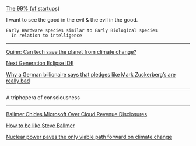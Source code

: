 <a href="http://justinkan.com/the-99-percent" target="_blank">The 99% (of startups)</a>

I want to see the good in the evil & the evil in the good.

~~~
Early Hardware species similar to Early Biological species
  In relation to intelligence
~~~

---

<a href="http://www.mercurynews.com/michelle-quinn/ci_29184933/quinn-can-tech-save-planet?source=infinite-up" target="_blank">Quinn: Can tech save the planet from climate change?</a>

<a href="https://eclipse.org/che/" target="_blank">Next Generation Eclipse IDE</a>

<a href="https://www.washingtonpost.com/news/wonk/wp/2015/12/02/why-some-people-feel-billionaire-pledges-like-mark-zuckerbergs-are-really-bad/" target="_blank">Why a German billionaire says that pledges like Mark Zuckerberg’s are really bad</a>

---

A triphopera of consciousness

---

<a href="http://www.bloomberg.com/news/articles/2015-12-02/microsoft-should-disclose-cloud-revenue-margins-ballmer-says" target="_blank">Ballmer Chides Microsoft Over Cloud Revenue Disclosures</a>

<a href="https://medium.com/@drb/how-to-be-like-steve-ballmer-cf4c9803d74c#.zaf5uvntz" target="_blank">How to be like Steve Ballmer</a>

<a href="http://www.theguardian.com/environment/2015/dec/03/nuclear-power-paves-the-only-viable-path-forward-on-climate-change" target="_blank">Nuclear power paves the only viable path forward on climate change</a>
